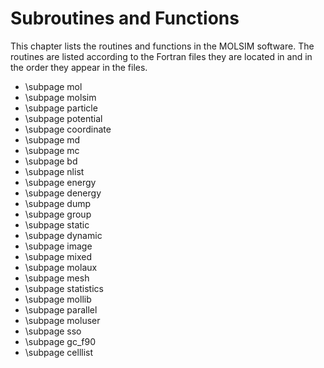 Subroutines and Functions
=========================
This chapter lists the routines and functions in the  MOLSIM software. The routines are listed according to the
Fortran files they are located in and in the order they appear in the files.
 - \subpage mol
 - \subpage molsim
 - \subpage particle
 - \subpage potential
 - \subpage coordinate
 - \subpage md
 - \subpage mc
 - \subpage bd
 - \subpage nlist
 - \subpage energy
 - \subpage denergy
 - \subpage dump
 - \subpage group
 - \subpage static
 - \subpage dynamic
 - \subpage image
 - \subpage mixed
 - \subpage molaux
 - \subpage mesh
 - \subpage statistics
 - \subpage mollib
 - \subpage parallel
 - \subpage moluser
 - \subpage sso
 - \subpage gc_f90
 - \subpage celllist
